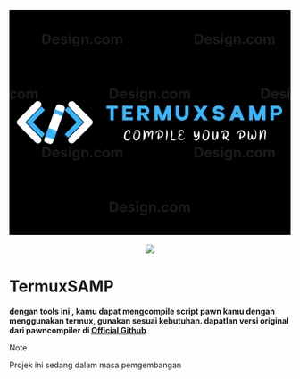 ![logo](large.png)

<p align="center">
    <img src="https://img.shields.io/badge/Android-3DDC84?style=for-the-badge&logo=android&logoColor=white">
</p>

# TermuxSAMP
**dengan tools ini , kamu dapat mengcompile script pawn kamu dengan menggunakan termux, gunakan sesuai kebutuhan. dapatlan versi original dari pawncompiler di [Official Github](https://github.com/pawn-lang/compiler)**

> [!NOTE]
> Projek ini sedang dalam masa pemgembangan